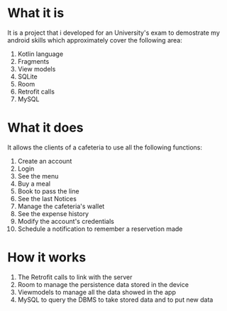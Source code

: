 # What it is
It is a project that i developed for an University's exam to demostrate my android skills which approximately cover the following area: 
1. Kotlin language
2. Fragments
3. View models
4. SQLite
5. Room
6. Retrofit calls
7. MySQL
  
# What it does
It allows the clients of a cafeteria to use all the following functions:
1. Create an account
2. Login
3. See the menu 
4. Buy a meal
5. Book to pass the line
6. See the last Notices
7. Manage the cafeteria's wallet
8. See the expense history
9. Modify the account's credentials
10. Schedule a notification to remember a reservetion made

# How it works
1. The Retrofit calls to link with the server 
2. Room to manage the persistence data stored in the device
3. Viewmodels to manage all the data showed in the app
4. MySQL to query the DBMS  to take stored data and to put new data





